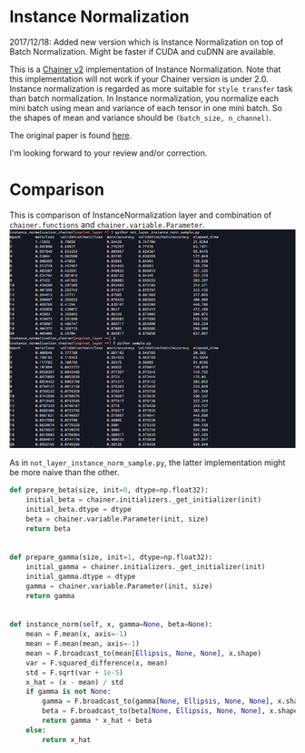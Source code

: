 # Instance Normalization
2017/12/18: Added new version which is Instance Normalization on top of Batch Normalization. Might be faster if CUDA and cuDNN are available.

This is a [Chainer v2](https://chainer.org) implementation of Instance Normalization.
Note that this implementation will not work if your Chainer version is under 2.0.
Instance normalization is regarded as more suitable for `style transfer` task than batch normalization.
In Instance normalization, you normalize each mini batch using mean and variance of each tensor in one mini batch.
So the shapes of mean and variance should be `(batch_size, n_channel)`.

The original paper is found [here](http://arxiv.org/abs/1607.08022).

I'm looking forward to your review and/or correction.

# Comparison
This is comparison of InstanceNormalization layer and combination of `chainer.functions` and `chainer.variable.Parameter`.
![Comparison](https://raw.githubusercontent.com/crcrpar/instance_normalization_chainer/master/comparison.png)

As in `not_layer_instance_norm_sample.py`, the latter implementation might be more naive than the other.
```python
def prepare_beta(size, init=0, dtype=np.float32):
    initial_beta = chainer.initializers._get_initializer(init)
    initial_beta.dtype = dtype
    beta = chainer.variable.Parameter(init, size)
    return beta


def prepare_gamma(size, init=1, dtype=np.float32):
    initial_gamma = chainer.initializers._get_initializer(init)
    initial_gamma.dtype = dtype
    gamma = chainer.variable.Parameter(init, size)
    return gamma


def instance_norm(self, x, gamma=None, beta=None):
    mean = F.mean(x, axis=-1)
    mean = F.mean(mean, axis=-1)
    mean = F.broadcast_to(mean[Ellipsis, None, None], x.shape)
    var = F.squared_difference(x, mean)
    std = F.sqrt(var + 1e-5)
    x_hat = (x - mean) / std
    if gamma is not None:
        gamma = F.broadcast_to(gamma[None, Ellipsis, None, None], x.shape)
        beta = F.broadcast_to(beta[None, Ellipsis, None, None], x.shape)
        return gamma * x_hat + beta
    else:
        return x_hat
```
